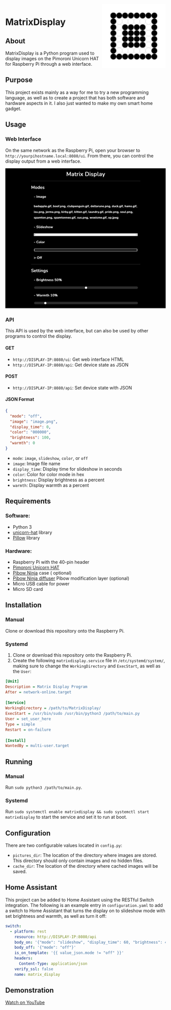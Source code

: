 <img src="img/Logo.svg" alt="Logo" title = "Logo" align="right" width="200" height="200" />

# MatrixDisplay

## About

MatrixDisplay is a Python program used to display images on the Pimoroni Unicorn HAT for Raspberry Pi through a web
interface.

## Purpose

This project exists mainly as a way for me to try a new programming language, as well as to create a project that has
both software and hardware aspects in it. I also just wanted to make my own smart home gadget.

## Usage

### Web Interface

On the same network as the Raspberry Pi, open your browser to `http://yourpihostname.local:8080/ui`. From there, you can
control the display output from a web interface.

<div align="center" ><img src="img/webinterface.png" alt="Example Web Interface" title="Example Web Interface" /></div>

### API

This API is used by the web interface, but can also be used by other programs to control the display.

#### GET

- `http://DISPLAY-IP:8080/ui`: Get web interface HTML
- `http://DISPLAY-IP:8080/api`: Get device state as JSON

#### POST

- `http://DISPLAY-IP:8080/api`: Set device state with JSON

#### JSON Format

```json
{
  "mode": "off",
  "image": "image.png",
  "display_time": 0,
  "color": "000000",
  "brightness": 100,
  "warmth": 0
}
```

- `mode`: `image`, `slideshow`, `color`, or `off`
- `image`: Image file name
- `display_time`: Display time for slideshow in seconds
- `color`: Color for color mode in hex
- `brightness`: Display brightness as a percent
- `warmth`: Display warmth as a percent

## Requirements

### Software:

- Python 3
- [unicorn-hat](https://github.com/pimoroni/unicorn-hat) library
- [Pillow](https://pypi.org/project/Pillow/) library

### Hardware:

- Raspberry Pi with the 40-pin header
- [Pimoroni Unicorn HAT](https://shop.pimoroni.com/products/unicorn-hat)
- [Pibow Ninja](https://shop.pimoroni.com/products/pibow-for-raspberry-pi-3-b-plus?variant=2601126395914) case (
  optional)
- [Pibow Ninja diffuser](https://shop.pimoroni.com/products/pibow-modification-layers?variant=1047619725) Pibow
  modification layer (optional)
- Micro USB cable for power
- Micro SD card

## Installation

### Manual

Clone or download this repository onto the Raspberry Pi.

### Systemd

1. Clone or download this repository onto the Raspberry Pi.
2. Create the following `matrixdisplay.service` file in `/etc/systemd/system/`, making sure to change
   the `WorkingDirectory` and `ExecStart`, as well as the `User`:

```ini
[Unit]
Description = Matrix Display Program
After = network-online.target

[Service]
WorkingDirectory = /path/to/MatrixDisplay/
ExecStart = /usr/bin/sudo /usr/bin/python3 /path/to/main.py
User = set_user_here
Type = simple
Restart = on-failure

[Install]
WantedBy = multi-user.target
```

## Running

### Manual

Run `sudo python3 /path/to/main.py`.

### Systemd

Run `sudo systemctl enable matrixdisplay && sudo systemctl start matrixdisplay` to start the service and set it to run
at boot.

## Configuration

There are two configurable values located in `config.py`:

- `pictures_dir`: The location of the directory where images are stored. This directory should only contain images and
  no hidden files.
- `cache_dir`: The location of the directory where cached images will be saved.

## Home Assistant

This project can be added to Home Assistant using the RESTful Switch integration. The following is an example entry
in `configuration.yaml` to add a switch to Home Assistant that turns the display on to slideshow mode with set
brightness and warmth, as well as turn it off:

```yaml
switch:
  - platform: rest
    resource: http://DISPLAY-IP:8080/api
    body_on: '{"mode": "slideshow", "display_time": 60, "brightness": 40, "warmth": 20}'
    body_off: '{"mode": "off"}'
    is_on_template: '{{ value_json.mode != "off" }}'
    headers:
      Content-Type: application/json
    verify_ssl: false
    name: matrix_display
```

## Demonstration

[Watch on YouTube](https://youtu.be/zxgAzgMzVN0)
